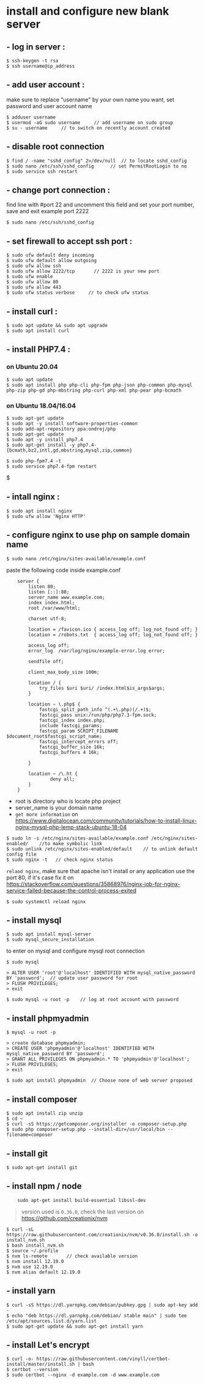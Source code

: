 # install and configure new blank server

## - log in server : 
```
$ ssh-keygen -t rsa
$ ssh username@ip_address
```
    
## - add user account :
make sure to replace "username" by your own name you want, set password and user account name
``` 
$ adduser username    
$ usermod -aG sudo username     // add username on sudo group
$ su - username     // to switch on recently account created
```
    
## - disable root connection
```
$ find / -name "sshd_config" 2>/dev/null  // to locate sshd_config
$ sudo nano /etc/ssh/sshd_config      // set PermitRootLogin to no
$ sudo service ssh restart
```
    
## - change port connection :
find line with #port 22 and uncomment this field and set your port number, save and exit example port 2222
```
$ sudo nano /etc/ssh/sshd_config
```

## - set firewall to accept ssh port :
```
$ sudo ufw default deny incoming
$ sudo ufw default allow outgoing
$ sudo ufw allow ssh
$ sudo ufw allow 2222/tcp       // 2222 is your new port
$ sudo ufw enable
$ sudo ufw allow 80
$ sudo ufw allow 443
$ sudo ufw status verbose     // to check ufw status
```
    
## - install curl :
```
$ sudo apt update && sudo apt upgrade
$ sudo apt install curl
```

## - install PHP7.4 :
### on Ubuntu 20.04
```
$ sudo apt update
$ sudo apt install php php-cli php-fpm php-json php-common php-mysql php-zip php-gd php-mbstring php-curl php-xml php-pear php-bcmath

```
### on Ubuntu 18.04/16.04
```
$ sudo apt-get update
$ sudo apt -y install software-properties-common
$ sudo add-apt-repository ppa:ondrej/php
$ sudo apt-get update
$ sudo apt -y install php7.4
$ sudo apt-get install -y php7.4-{bcmath,bz2,intl,gd,mbstring,mysql,zip,common}
```
```
$ sudo php-fpm7.4 -t 
$ sudo service php7.4-fpm restart
```
$ 
## - intall nginx : 
```
$ sudo apt install nginx
$ sudo ufw allow 'Nginx HTTP'
```
    
## - configure nginx to use php on sample domain name
```
$ sudo nano /etc/nginx/sites-available/example.conf
```
    
paste the following code inside example.conf
```    
    server {
        listen 80;
        listen [::]:80;
        server_name www.example.com;
        index index.html;
        root /var/www/html;

        charset utf-8;

        location = /favicon.ico { access_log off; log_not_found off; }
        location = /robots.txt  { access_log off; log_not_found off; }

        access_log off;
        error_log  /var/log/nginx/example-error.log error;

        sendfile off;

        client_max_body_size 100m;

        location / {
            try_files $uri $uri/ /index.html$is_args$args;
        }

        location ~ \.php$ {
            fastcgi_split_path_info ^(.+\.php)(/.+)$;
            fastcgi_pass unix:/run/php/php7.3-fpm.sock;
            fastcgi_index index.php;
            include fastcgi_params;
            fastcgi_param SCRIPT_FILENAME $document_root$fastcgi_script_name;
            fastcgi_intercept_errors off;
            fastcgi_buffer_size 16k;
            fastcgi_buffers 4 16k;

        }

        location ~ /\.ht {
                deny all;
        }
    }
```
    

* root is directory who is locate php project
* server_name is your domain name
* `get more information` on https://www.digitalocean.com/community/tutorials/how-to-install-linux-nginx-mysql-php-lemp-stack-ubuntu-18-04

```
$ sudo ln -s /etc/nginx/sites-available/example.conf /etc/nginx/sites-enabled/    //to make symbolic link
$ sudo unlink /etc/nginx/sites-enabled/default    // to unlink default config file
$ sudo nginx -t   // check nginx status
```
`relaod nginx`, make sure that apache isn't install or any application use the port 80, if it's case fix it on https://stackoverflow.com/questions/35868976/nginx-job-for-nginx-service-failed-because-the-control-process-exited
```
$ sudo systemctl reload nginx 
```


    
## - install mysql
```
$ sudo apt install mysql-server
$ sudo mysql_secure_installation
```
to enter on mysql and configure mysql root connection
```
$ sudo mysql
```
```
> ALTER USER 'root'@'localhost' IDENTIFIED WITH mysql_native_password BY 'password';  // update user password for root
> FLUSH PRIVILEGES;
> exit
```
```
$ sudo mysql -u root -p    // log at root account with password
```

## - install phpmyadmin
```
$ mysql -u root -p

> create database phpmyadmin;
> CREATE USER 'phpmyadmin'@'localhost' IDENTIFIED WITH mysql_native_password BY 'password';
> GRANT ALL PRIVILEGES ON phpmyadmin.* TO 'phpmyadmin'@'localhost';
> FLUSH PRIVILEGES;
> exit

$ sudo apt install phpmyadmin  // Choose none of web server proposed
```    

## - install composer
```
$ sudo apt install zip unzip
$ cd ~
$ curl -sS https://getcomposer.org/installer -o composer-setup.php
$ sudo php composer-setup.php --install-dir=/usr/local/bin --filename=composer
```
    
## - install git
```
$ sudo apt-get install git
```
    
## - install npm / node
```
    sudo apt-get install build-essential libssl-dev
```
> version used is `0.36.0`, check the last version on https://github.com/creationix/nvm
```
$ curl -sL https://raw.githubusercontent.com/creationix/nvm/v0.36.0/install.sh -o install_nvm.sh
$ bash install_nvm.sh
$ source ~/.profile
$ nvm ls-remote       // check available version
$ nvm install 12.19.0
$ nvm use 12.19.0
$ nvm alias default 12.19.0
```
    
## - install yarn
```
$ curl -sS https://dl.yarnpkg.com/debian/pubkey.gpg | sudo apt-key add -
$ echo "deb https://dl.yarnpkg.com/debian/ stable main" | sudo tee /etc/apt/sources.list.d/yarn.list
$ sudo apt-get update && sudo apt-get install yarn  
```

## - install Let's encrypt
```
$ curl -o- https://raw.githubusercontent.com/vinyll/certbot-install/master/install.sh | bash
$ certbot --version
$ sudo certbot --nginx -d example.com -d www.example.com
```
